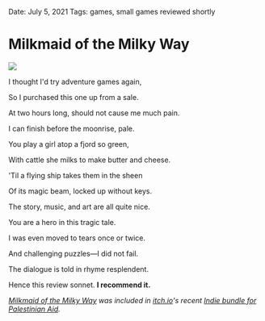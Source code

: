 Date: July 5, 2021
Tags: games, small games reviewed shortly

# Milkmaid of the Milky Way

![](/Images/_milkmaid.jpg)

I thought I'd try adventure games again,

So I purchased this one up from a sale.

At two hours long, should not cause me much pain.

I can finish before the moonrise, pale.

You play a girl atop a fjord so green,

With cattle she milks to make butter and cheese.

'Til a flying ship takes them in the sheen

Of its magic beam, locked up without keys.

The story, music, and art are all quite nice.

You are a hero in this tragic tale.

I was even moved to tears once or twice.

And challenging puzzles—I did not fail.

The dialogue is told in rhyme resplendent. 

Hence this review sonnet. **I recommend it.**

*[Milkmaid of the Milky Way](http://machineboy.com/milkmaid/) was included in [itch.io](https://itch.io/)'s recent [Indie bundle for Palestinian Aid](https://itch.io/b/902/indie-bundle-for-palestinian-aid).*